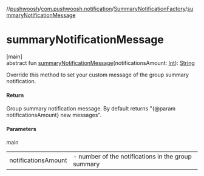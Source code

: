 //[pushwoosh](../../../index.md)/[com.pushwoosh.notification](../index.md)/[SummaryNotificationFactory](index.md)/[summaryNotificationMessage](summary-notification-message.md)

# summaryNotificationMessage

[main]\
abstract fun [summaryNotificationMessage](summary-notification-message.md)(notificationsAmount: [Int](https://kotlinlang.org/api/latest/jvm/stdlib/kotlin-stdlib/kotlin/-int/index.html)): [String](https://developer.android.com/reference/kotlin/java/lang/String.html)

Override this method to set your custom message of the group summary notification.

#### Return

Group summary notification message. By default returns &quot;{@param notificationsAmount} new messages&quot;.

#### Parameters

main

| | |
|---|---|
| notificationsAmount | - number of the notifications in the group summary |
